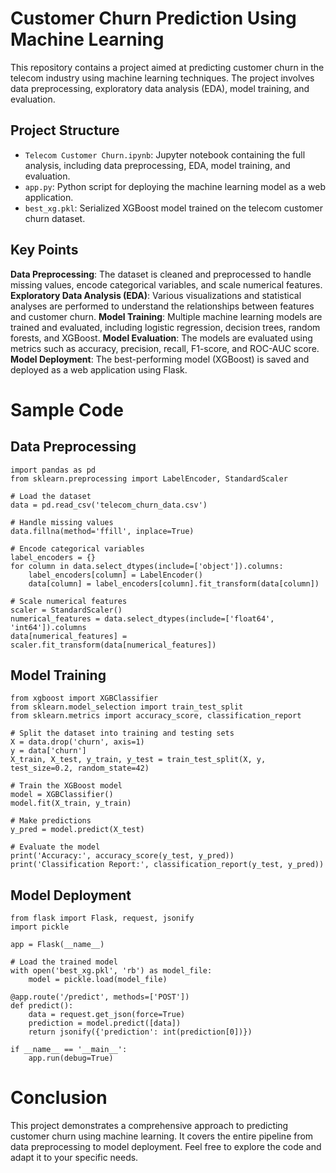 # Customer Churn Prediction Using Machine Learning

This repository contains a project aimed at predicting customer churn in the telecom industry using machine learning techniques. The project involves data preprocessing, exploratory data analysis (EDA), model training, and evaluation.

## Project Structure

- `Telecom Customer Churn.ipynb`: Jupyter notebook containing the full analysis, including data preprocessing, EDA, model training, and evaluation.
- `app.py`: Python script for deploying the machine learning model as a web application.
- `best_xg.pkl`: Serialized XGBoost model trained on the telecom customer churn dataset.

## Key Points
**Data Preprocessing**: The dataset is cleaned and preprocessed to handle missing values, encode categorical variables, and scale numerical features.
**Exploratory Data Analysis (EDA)**: Various visualizations and statistical analyses are performed to understand the relationships between features and customer churn.
**Model Training**: Multiple machine learning models are trained and evaluated, including logistic regression, decision trees, random forests, and XGBoost.
**Model Evaluation**: The models are evaluated using metrics such as accuracy, precision, recall, F1-score, and ROC-AUC score.
**Model Deployment**: The best-performing model (XGBoost) is saved and deployed as a web application using Flask.

# Sample Code
## Data Preprocessing

```
import pandas as pd
from sklearn.preprocessing import LabelEncoder, StandardScaler

# Load the dataset
data = pd.read_csv('telecom_churn_data.csv')

# Handle missing values
data.fillna(method='ffill', inplace=True)

# Encode categorical variables
label_encoders = {}
for column in data.select_dtypes(include=['object']).columns:
    label_encoders[column] = LabelEncoder()
    data[column] = label_encoders[column].fit_transform(data[column])

# Scale numerical features
scaler = StandardScaler()
numerical_features = data.select_dtypes(include=['float64', 'int64']).columns
data[numerical_features] = scaler.fit_transform(data[numerical_features])
```
## Model Training
```
from xgboost import XGBClassifier
from sklearn.model_selection import train_test_split
from sklearn.metrics import accuracy_score, classification_report

# Split the dataset into training and testing sets
X = data.drop('churn', axis=1)
y = data['churn']
X_train, X_test, y_train, y_test = train_test_split(X, y, test_size=0.2, random_state=42)

# Train the XGBoost model
model = XGBClassifier()
model.fit(X_train, y_train)

# Make predictions
y_pred = model.predict(X_test)

# Evaluate the model
print('Accuracy:', accuracy_score(y_test, y_pred))
print('Classification Report:', classification_report(y_test, y_pred))
```
## Model Deployment
```
from flask import Flask, request, jsonify
import pickle

app = Flask(__name__)

# Load the trained model
with open('best_xg.pkl', 'rb') as model_file:
    model = pickle.load(model_file)

@app.route('/predict', methods=['POST'])
def predict():
    data = request.get_json(force=True)
    prediction = model.predict([data])
    return jsonify({'prediction': int(prediction[0])})

if __name__ == '__main__':
    app.run(debug=True)
```
# Conclusion
This project demonstrates a comprehensive approach to predicting customer churn using machine learning. It covers the entire pipeline from data preprocessing to model deployment. Feel free to explore the code and adapt it to your specific needs.


